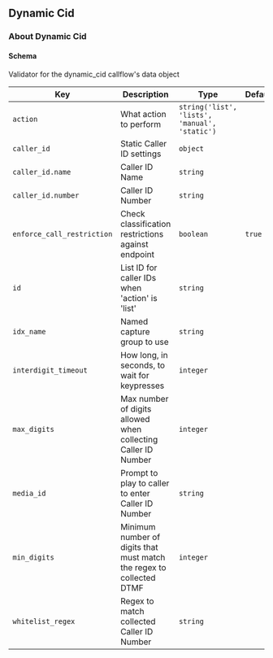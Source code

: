 ## Dynamic Cid

### About Dynamic Cid

#### Schema

Validator for the dynamic_cid callflow's data object



Key | Description | Type | Default | Required
--- | ----------- | ---- | ------- | --------
`action` | What action to perform | `string('list', 'lists', 'manual', 'static')` |   | `false`
`caller_id` | Static Caller ID settings | `object` |   | `false`
`caller_id.name` | Caller ID Name | `string` |   | `false`
`caller_id.number` | Caller ID Number | `string` |   | `false`
`enforce_call_restriction` | Check classification restrictions against endpoint | `boolean` | `true` | `false`
`id` | List ID for caller IDs when 'action' is 'list' | `string` |   | `false`
`idx_name` | Named capture group to use | `string` |   | `false`
`interdigit_timeout` | How long, in seconds, to wait for keypresses | `integer` |   | `false`
`max_digits` | Max number of digits allowed when collecting Caller ID Number | `integer` |   | `false`
`media_id` | Prompt to play to caller to enter Caller ID Number | `string` |   | `false`
`min_digits` | Minimum number of digits that must match the regex to collected DTMF | `integer` |   | `false`
`whitelist_regex` | Regex to match collected Caller ID Number | `string` |   | `false`


